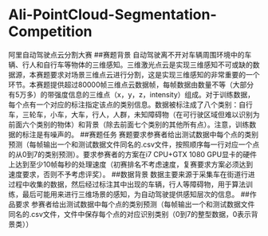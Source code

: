 # Ali-PointCloud-Segmentation-Competition
阿里自动驾驶点云分割大赛
##赛题背景
自动驾驶离不开对车辆周围环境中的车辆、行人和自行车等物体的三维感知。三维激光点云是实现三维感知不可或缺的数据源，本赛题要求对场景三维点云进行分割，这是实现三维感知的非常重要的一个环节。本赛题提供超过80000帧三维点云数据帧，每帧数据由数量不等（大部分有5万多）的带强度信息的三维点（x，y，z，intensity）组成。对于训练数据，每个点有一个对应的标注指定该点的类别信息。数据被标注成了八个类别：自行车，三轮车，小车，大车，行人，人群，未知障碍物（在可行驶区域但难以识别为前面六个类别的物体）和背景（除去前面七个类别的其他所有点）。注意，训练数据的标注是有噪声的。
##赛题任务
赛题要求参赛者给出测试数据中每个点的类别预测（每帧输出一个和测试数据文件同名的.csv文件，按照顺序每一行对应一个点的从0到7的类别预测）。要求参赛者的方案在i7 CPU+GTX 1080 GPU显卡的硬件上达到至少10帧每秒的处理速度（初赛排名不考虑速度，复赛要求方案必须达到速度要求，否则不予考虑评奖）。
##数据背景
数据主要来源于采集车在街道行进过程中收集的数据，然后经过标注其中出现的车辆，行人等障碍物，用于算法训练，最后可能用来进行三维场景的感知，为自动驾驶提供感知层次的信息。
##作品要求
参赛者给出测试数据中每个点的类别预测（每帧输出一个和测试数据文件同名的.csv文件，文件中保存每个点的对应识别类别（0到7的整型数据，0表示背景类））
